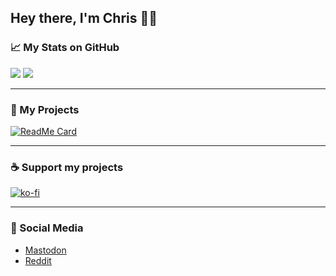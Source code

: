 ## Hey there, I'm Chris ✌🏻

### 📈 My Stats on GitHub
![](http://github-profile-summary-cards.vercel.app/api/cards/profile-details?username=christopherklay&theme=github)
![](http://github-profile-summary-cards.vercel.app/api/cards/stats?username=christopherklay&theme=github)

<hr>

### 🚀 My Projects
[![ReadMe Card](https://github-readme-stats.vercel.app/api/pin/?username=christopherklay&repo=stadiaenhanced)](https://github.com/ChristopherKlay/StadiaEnhanced)

<hr style="height:1px !important;">

### ☕ Support my projects
[![ko-fi](https://ko-fi.com/img/githubbutton_sm.svg)](https://ko-fi.com/B0B079EUW)

<hr>

### 📖 Social Media
* <a rel="me" href="https://mastodon.social/@confirmare">Mastodon</a>
* [Reddit](https://www.reddit.com/user/ChristopherKlay)
